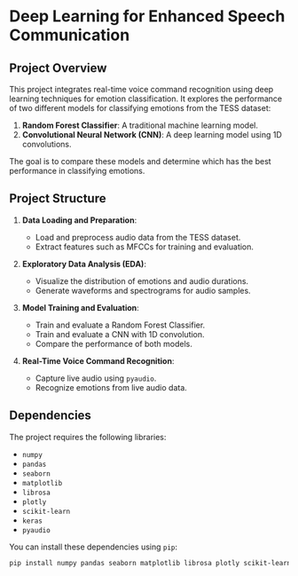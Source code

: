 # Deep Learning for Enhanced Speech Communication

## Project Overview

This project integrates real-time voice command recognition using deep learning techniques for emotion classification. It explores the performance of two different models for classifying emotions from the TESS dataset:

1. **Random Forest Classifier**: A traditional machine learning model.
2. **Convolutional Neural Network (CNN)**: A deep learning model using 1D convolutions.

The goal is to compare these models and determine which has the best performance in classifying emotions.

## Project Structure

1. **Data Loading and Preparation**:
   - Load and preprocess audio data from the TESS dataset.
   - Extract features such as MFCCs for training and evaluation.

2. **Exploratory Data Analysis (EDA)**:
   - Visualize the distribution of emotions and audio durations.
   - Generate waveforms and spectrograms for audio samples.

3. **Model Training and Evaluation**:
   - Train and evaluate a Random Forest Classifier.
   - Train and evaluate a CNN with 1D convolution.
   - Compare the performance of both models.

4. **Real-Time Voice Command Recognition**:
   - Capture live audio using `pyaudio`.
   - Recognize emotions from live audio data.

## Dependencies

The project requires the following libraries:

- `numpy`
- `pandas`
- `seaborn`
- `matplotlib`
- `librosa`
- `plotly`
- `scikit-learn`
- `keras`
- `pyaudio`

You can install these dependencies using `pip`:

```bash
pip install numpy pandas seaborn matplotlib librosa plotly scikit-learn keras pyaudio
